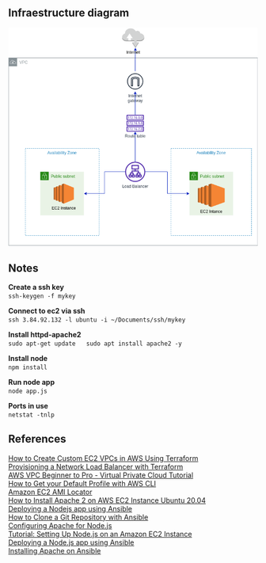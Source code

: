 
## Infraestructure diagram
![Alt text](Infraestructure.png?raw=true "Infraestructure diagram")

## Notes
__Create a ssh key__  
`ssh-keygen -f mykey`  

__Connect to ec2 via ssh__  
`ssh 3.84.92.132 -l ubuntu -i ~/Documents/ssh/mykey`

__Install httpd-apache2__  
`sudo apt-get update  
sudo apt install apache2 -y`  

__Install node__  
`npm install`  

__Run node app__  
`node app.js`  

__Ports in use__  
`netstat -tnlp`  

## References
[How to Create Custom EC2 VPCs in AWS Using Terraform](https://www.ahead.com/resources/how-to-create-custom-ec2-vpcs-in-aws-using-terraform/)  
[Provisioning a Network Load Balancer with Terraform](https://hceris.com/provisioning-a-network-load-balancer-with-terraform/)  
[AWS VPC Beginner to Pro - Virtual Private Cloud Tutorial](https://www.youtube.com/watch?v=g2JOHLHh4rI)  
[How to Get your Default Profile with AWS CLI](https://bobbyhadz.com/blog/aws-cli-get-default-profile)  
[Amazon EC2 AMI Locator](https://cloud-images.ubuntu.com/locator/ec2/)  
[How to Install Apache 2 on AWS EC2 Instance Ubuntu 20.04](https://cloudkatha.com/how-to-install-apache-2-on-aws-ec2-instance-ubuntu-20-04/)  
[Deploying a Nodejs app using Ansible](https://www.linkedin.com/pulse/deploying-nodejs-app-using-ansible-antoine-choula-/)  
[How to Clone a Git Repository with Ansible](https://linuxhandbook.com/clone-git-ansible/)  
[Configuring Apache for Node.js](https://blog.logrocket.com/configuring-apache-for-node-js/)  
[Tutorial: Setting Up Node.js on an Amazon EC2 Instance](https://docs.aws.amazon.com/sdk-for-javascript/v2/developer-guide/setting-up-node-on-ec2-instance.html)  
[Deploying a Node.js app using Ansible](https://medium.com/nonstopio/deploying-a-node-js-app-using-ansible-cfe7dfeddcac)  
[Installing Apache on Ansible](https://www.scaleway.com/en/docs/tutorials/install-apache-ansible/)  
